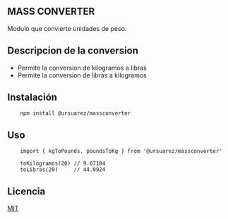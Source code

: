 ## MASS CONVERTER

Modulo que convierte unidades de peso.

## Descripcion de la conversion
- Permite la conversion de kilogramos a libras
- Permite la conversion de libras a kilogramos

## Instalación 
```
	npm install @ursuarez/massconverter
```

## Uso
```
	import { kgToPounds, poundsToKg } from '@ursuarez/massconverter'

	toKilogramos(20) // 9.07184
	toLibras(20)     // 44.0924
```

## Licencia
[MIT](https://opensource.org/licenses/MIT)